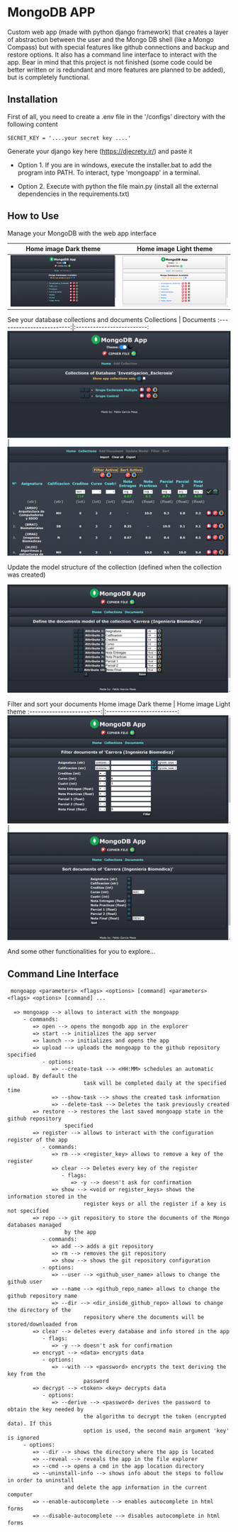 # MongoDB APP

Custom web app (made with python django framework) that creates a layer of abstraction between the user and the Mongo DB shell (like a Mongo Compass) but with special features like github connections and backup and restore options. It also has a command line interface to interact with the app. Bear in mind that this project is not finished (some code could be better written or is redundant and more features are planned to be added), but is completely functional.

## Installation
First of all, you need to create a .env file in the '/configs' directory with the following content
```
SECRET_KEY = '....your secret key ....'
```
Generate your django key here (https://djecrety.ir/) and paste it

- Option 1. If you are in windows, execute the installer.bat to add the program into PATH. To interact, type 'mongoapp' in a terminal.

- Option 2. Execute with python the file main.py (install all the external dependencies in the requirements.txt)

## How to Use
Manage your MongoDB with the web app interface

Home image Dark theme       |   Home image Light theme
:-------------------------:|:-------------------------:
![](readme_assets/home.png) | ![](readme_assets/home_light.png)

See your database collections and documents
Collections       |   Documents
:-------------------------:|:-------------------------:
![](readme_assets/collections.png) | ![](readme_assets/documents.png)

Update the model structure of the collection (defined when the collection was created)

![](readme_assets/update_model.png)

Filter and sort your documents
Home image Dark theme       |   Home image Light theme
:-------------------------:|:-------------------------:
![](readme_assets/filter.png) | ![](readme_assets/sort.png)

And some other functionalities for you to explore...
## Command Line Interface
```
 mongoapp <parameters> <flags> <options> [command] <parameters> <flags> <options> [command] ...

  => mongoapp --> allows to interact with the mongoapp
     - commands:
        => open --> opens the mongodb app in the explorer
        => start --> initializes the app server
        => launch --> initializes and opens the app
        => upload --> uploads the mongoapp to the github repository specified
           - options:
              => --create-task --> <HH:MM> schedules an automatic upload. By default the
                        task will be completed daily at the specified time
              => --show-task --> shows the created task information
              => --delete-task --> Deletes the task previously created
        => restore --> restores the last saved mongoapp state in the github repository
                  specified
        => register --> allows to interact with the configuration register of the app
           - commands:
              => rm --> <register_key> allows to remove a key of the register
              => clear --> Deletes every key of the register
                 - flags:
                    => -y --> doesn't ask for confirmation
              => show --> <void or register_keys> shows the information stored in the
                        register keys or all the register if a key is not specified
        => repo --> git repository to store the documents of the Mongo databases managed
                  by the app
           - commands:
              => add --> adds a git repository
              => rm --> removes the git repository
              => show --> shows the git repository configuration
           - options:
              => --user --> <github_user_name> allows to change the github user
              => --name --> <github_repo_name> allows to change the github repository name
              => --dir --> <dir_inside_github_repo> allows to change the directory of the
                        repository where the documents will be stored/downloaded from
        => clear --> deletes every database and info stored in the app
           - flags:
              => -y --> doesn't ask for confirmation
        => encrypt --> <data> encrypts data
           - options:
              => --with --> <password> encrypts the text deriving the key from the
                        password
        => decrypt --> <token> <key> decrypts data
           - options:
              => --derive --> <password> derives the password to obtain the key needed by
                        the algorithm to decrypt the token (encrypted data). If this
                        option is used, the second main argument 'key' is ignored
     - options:
        => --dir --> shows the directory where the app is located
        => --reveal --> reveals the app in the file explorer
        => --cmd --> opens a cmd in the app location directory
        => --uninstall-info --> shows info about the steps to follow in order to uninstall
                  and delete the app information in the current computer
        => --enable-autocomplete --> enables autocomplete in html forms
        => --disable-autocomplete --> disables autocomplete in html forms
```
